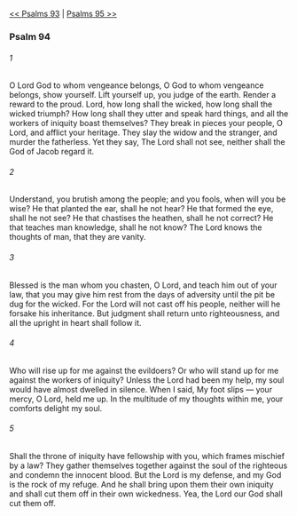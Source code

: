 [<< Psalms 93](Psalms%2093.md)  |  [Psalms 95 >>](Psalms%2095.md)

### Psalm 94
###### 1
O Lord God to whom vengeance belongs, O God to whom vengeance belongs, show yourself. Lift yourself up, you judge of the earth. Render a reward to the proud. Lord, how long shall the wicked, how long shall the wicked triumph? How long shall they utter and speak hard things, and all the workers of iniquity boast themselves? They break in pieces your people, O Lord, and afflict your heritage. They slay the widow and the stranger, and murder the fatherless. Yet they say, The Lord shall not see, neither shall the God of Jacob regard it.

###### 2
Understand, you brutish among the people; and you fools, when will you be wise? He that planted the ear, shall he not hear? He that formed the eye, shall he not see? He that chastises the heathen, shall he not correct? He that teaches man knowledge, shall he not know? The Lord knows the thoughts of man, that they are vanity.

###### 3
Blessed is the man whom you chasten, O Lord, and teach him out of your law, that you may give him rest from the days of adversity until the pit be dug for the wicked. For the Lord will not cast off his people, neither will he forsake his inheritance. But judgment shall return unto righteousness, and all the upright in heart shall follow it.

###### 4
Who will rise up for me against the evildoers? Or who will stand up for me against the workers of iniquity? Unless the Lord had been my help, my soul would have almost dwelled in silence. When I said, My foot slips — your mercy, O Lord, held me up. In the multitude of my thoughts within me, your comforts delight my soul.

###### 5
Shall the throne of iniquity have fellowship with you, which frames mischief by a law? They gather themselves together against the soul of the righteous and condemn the innocent blood. But the Lord is my defense, and my God is the rock of my refuge. And he shall bring upon them their own iniquity and shall cut them off in their own wickedness. Yea, the Lord our God shall cut them off.